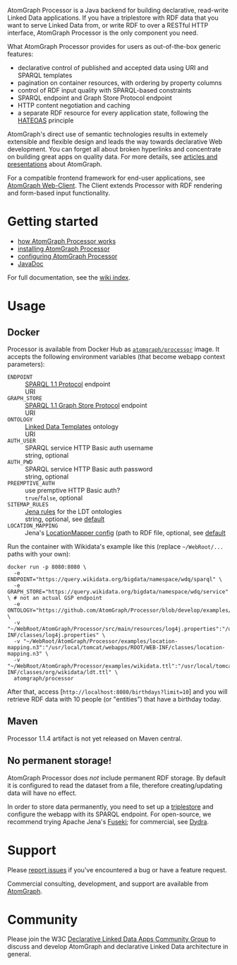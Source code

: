 AtomGraph Processor is a Java backend for building declarative, read-write Linked Data applications. If you have a triplestore with RDF data that you want to serve Linked Data from, or write RDF to over a RESTful HTTP interface, AtomGraph Processor is the only component you need.

What AtomGraph Processor provides for users as out-of-the-box generic features:
* declarative control of published and accepted data using URI and SPARQL templates
* pagination on container resources, with ordering by property columns
* control of RDF input quality with SPARQL-based constraints
* SPARQL endpoint and Graph Store Protocol endpoint
* HTTP content negotiation and caching
* a separate RDF resource for every application state, following the [HATEOAS](http://en.wikipedia.org/wiki/HATEOAS) principle

AtomGraph's direct use of semantic technologies results in extemely extensible and flexible design and leads the way towards declarative Web development. You can forget all about broken hyperlinks and concentrate on building great apps on quality data. For more details, see [articles and presentations](../../wiki/Articles-and-presentations) about AtomGraph.

For a compatible frontend framework for end-user applications, see [AtomGraph Web-Client](../../../Web-Client). The Client extends Processor with RDF rendering and form-based input functionality.

Getting started
===============

* [how AtomGraph Processor works](../../wiki/How-Processor-works)
* [installing AtomGraph Processor](../../wiki/Installation)
* [configuring AtomGraph Processor](../../wiki/Configuration)
* [JavaDoc](http://graphity.github.io/graphity-processor/apidocs)

For full documentation, see the [wiki index](../../wiki).

Usage
=====

Docker
------

Processor is available from Docker Hub as [`atomgraph/processor`](https://hub.docker.com/r/atomgraph/processor/) image.
It accepts the following environment variables (that become webapp context parameters):

<dl>
    <dt><code>ENDPOINT</code></dt>
    <dd><a href="https://www.w3.org/TR/sparql11-protocol/">SPARQL 1.1 Protocol</a> endpoint</dd>
    <dd>URI</dd>
    <dt><code>GRAPH_STORE</code></dt>
    <dd><a href="https://www.w3.org/TR/sparql11-http-rdf-update/">SPARQL 1.1 Graph Store Protocol</a> endpoint</dd>
    <dd>URI</dd>
    <dt><code>ONTOLOGY</code></dt>
    <dd><a href="https://atomgraph.github.io/Linked-Data-Templates/">Linked Data Templates</a> ontology</dd>
    <dd>URI</dd>
    <dt><code>AUTH_USER</code></dt>
    <dd>SPARQL service HTTP Basic auth username</dd>
    <dd>string, optional</dd>
    <dt><code>AUTH_PWD</code></dt>
    <dd>SPARQL service HTTP Basic auth password</dd>
    <dd>string, optional</dd>
    <dt><code>PREEMPTIVE_AUTH</code></dt>
    <dd>use premptive HTTP Basic auth?</dd>
    <dd><code>true</code>/<code>false</code>, optional</dd>
    <dt><code>SITEMAP_RULES</code></dt>
    <dd><a href="https://jena.apache.org/documentation/inference/#rules">Jena rules</a> for the LDT ontologies</dd>
    <dd>string, optional, see <a href="src/main/webapp/WEB-INF/web.xml#L16">default</a></dd>
    <dt><code>LOCATION_MAPPING</code></dt>
    <dd>Jena's <a href="https://jena.apache.org/documentation/notes/file-manager.html#the-locationmapper-configuration-file">LocationMapper config</a> (path to RDF file, optional, see <a href="src/main/resources/location-mapping.n3">default</a></dd>
</dl>

Run the container with Wikidata's example like this (replace `~/WebRoot/...` paths with your own):

    docker run -p 8080:8080 \
      -e ENDPOINT="https://query.wikidata.org/bigdata/namespace/wdq/sparql" \
      -e GRAPH_STORE="https://query.wikidata.org/bigdata/namespace/wdq/service" \ # not an actual GSP endpoint
      -e ONTOLOGY="https://github.com/AtomGraph/Processor/blob/develop/examples/wikidata#" \
      -v "~/WebRoot/AtomGraph/Processor/src/main/resources/log4j.properties":"/usr/local/tomcat/webapps/ROOT/WEB-INF/classes/log4j.properties" \
      -v "~/WebRoot/AtomGraph/Processor/examples/location-mapping.n3":"/usr/local/tomcat/webapps/ROOT/WEB-INF/classes/location-mapping.n3" \
      -v "~/WebRoot/AtomGraph/Processor/examples/wikidata.ttl":"/usr/local/tomcat/webapps/ROOT/WEB-INF/classes/org/wikidata/ldt.ttl" \
      atomgraph/processor

After that, access [`http://localhost:8080/birthdays?limit=10`] and you will retrieve RDF data with 10 people (or "entities") that have a birthday today.

Maven
-----

Processor 1.1.4 artifact is not yet released on Maven central.

No permanent storage!
---------------------

AtomGraph Processor does *not* include permanent RDF storage. By default it is configured to read the dataset from a file, therefore creating/updating data will have no effect.

In order to store data permanently, you need to set up a [triplestore](http://en.wikipedia.org/wiki/Triplestore) and configure the webapp with its SPARQL endpoint.
For open-source, we recommend trying Apache Jena's [Fuseki](https://jena.apache.org/documentation/fuseki2/); for commercial, see [Dydra](http://dydra.com).

Support
=======

Please [report issues](../../issues) if you've encountered a bug or have a feature request.

Commercial consulting, development, and support are available from [AtomGraph](http://atomgraph.com).

Community
=========

Please join the W3C [Declarative Linked Data Apps Community Group](http://www.w3.org/community/declarative-apps/) to discuss
and develop AtomGraph and declarative Linked Data architecture in general.
